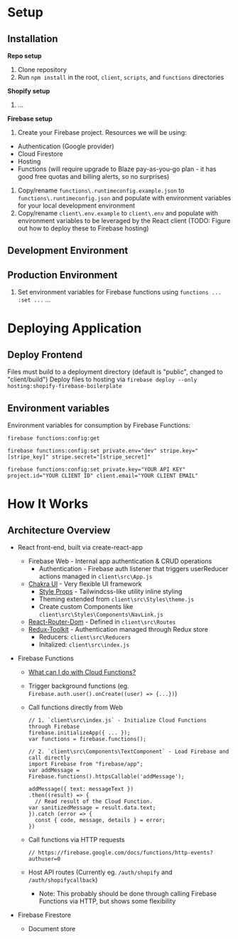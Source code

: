 # Setup

## Installation

**Repo setup**

1. Clone repository
1. Run `npm install` in the root, `client`, `scripts`, and `functions` directories

**Shopify setup**

1. ...

**Firebase setup**

1. Create your Firebase project. Resources we will be using:

- Authentication (Google provider)
- Cloud Firestore
- Hosting
- Functions (will require upgrade to Blaze pay-as-you-go plan - it has good free quotas and billing alerts, so no surprises)

1. Copy/rename `functions\.runtimeconfig.example.json` to `functions\.runtimeconfig.json` and populate with environment variables for your local development environment
1. Copy/rename `client\.env.example` to `client\.env` and populate with environment variables to be leveraged by the React client (TODO: Figure out how to deploy these to Firebase hosting)

## Development Environment


## Production Environment

1. Set environment variables for Firebase functions using `functions ... :set ...`
   ...

# Deploying Application

## Deploy Frontend

Files must build to a deployment directory (default is "public", changed to "client/build")
Deploy files to hosting via `firebase deploy --only hosting:shopify-firebase-boilerplate`

## Environment variables

Environment variables for consumption by Firebase Functions:

`firebase functions:config:get`

`firebase functions:config:set private.env="dev" stripe.key="[stripe_key]" stripe.secret="[stripe_secret]"`

`firebase functions:config:set private.key="YOUR API KEY" project.id="YOUR CLIENT ID" client.email="YOUR CLIENT EMAIL"`

# How It Works

## Architecture Overview

- React front-end, built via create-react-app
  - Firebase Web - Internal app authentication & CRUD operations
    - Authentication - Firebase auth listener that triggers userReducer actions managed in `client\src\App.js`
  - [Chakra UI](https://chakra-ui.com/docs/features/style-props) - Very flexible UI framework
    - [Style Props](https://chakra-ui.com/docs/features/style-props) - Tailwindcss-like utility inline styling
    - Theming extended from `client\src\Styles\theme.js`
    - Create custom Components like `client\src\Styles\Components\NavLink.js`
  - [React-Router-Dom]() - Defined in `client\src\Routes`
  - [Redux-Toolkit](https://redux-toolkit.js.org/) - Authentication managed through Redux store
    - Reducers: `client\src\Reducers`
    - Initalized: `client\src\index.js`
- Firebase Functions

  - [What can I do with Cloud Functions?](https://firebase.google.com/docs/functions/use-cases?authuser=0)
  - Trigger background functions (eg. `Firebase.auth.user().onCreate((user) => {...})`)
  - Call functions directly from Web

    ```
    // 1. `client\src\index.js` - Initialize Cloud Functions through Firebase
    firebase.initializeApp({ ... });
    var functions = firebase.functions();

    // 2. `client\src\Components\TextComponent` - Load Firebase and call directly
    import Firebase from "firebase/app";
    var addMessage = Firebase.functions().httpsCallable('addMessage');

    addMessage({ text: messageText })
    .then((result) => {
      // Read result of the Cloud Function.
    var sanitizedMessage = result.data.text;
    }).catch (error => {
      const { code, message, details } = error;
    })

    ```

  - Call functions via HTTP requests

    ```
    // https://firebase.google.com/docs/functions/http-events?authuser=0

    ```

  - Host API routes (Currently eg. `/auth/shopify` and `/auth/shopifycallback`)
    - Note: This probably should be done through calling Firebase Functions via HTTP, but shows some flexibility

- Firebase Firestore
  - Document store
<!--stackedit_data:
eyJoaXN0b3J5IjpbNzU4NTMzODA2XX0=
-->